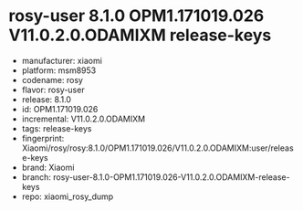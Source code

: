 # rosy-user 8.1.0 OPM1.171019.026 V11.0.2.0.ODAMIXM release-keys
- manufacturer: xiaomi
- platform: msm8953
- codename: rosy
- flavor: rosy-user
- release: 8.1.0
- id: OPM1.171019.026
- incremental: V11.0.2.0.ODAMIXM
- tags: release-keys
- fingerprint: Xiaomi/rosy/rosy:8.1.0/OPM1.171019.026/V11.0.2.0.ODAMIXM:user/release-keys
- brand: Xiaomi
- branch: rosy-user-8.1.0-OPM1.171019.026-V11.0.2.0.ODAMIXM-release-keys
- repo: xiaomi_rosy_dump
